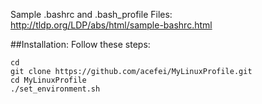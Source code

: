 Sample .bashrc and .bash_profile Files: http://tldp.org/LDP/abs/html/sample-bashrc.html

##Installation:
Follow these steps:

    cd
    git clone https://github.com/acefei/MyLinuxProfile.git
    cd MyLinuxProfile
    ./set_environment.sh
